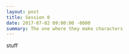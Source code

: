 ```yaml
---
layout: post
title: Session 0
date: 2017-07-02 09:00:00 -0600
summary: The one where they make characters
---
```


stuff
